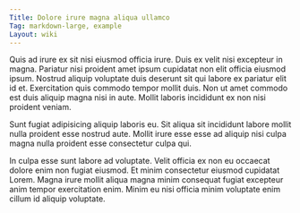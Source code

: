 ```yaml
---
Title: Dolore irure magna aliqua ullamco
Tag: markdown-large, example
Layout: wiki
---
```

Quis ad irure ex sit nisi eiusmod officia irure. Duis ex velit nisi excepteur in magna. Pariatur nisi proident amet ipsum cupidatat non elit officia eiusmod ipsum. Nostrud aliquip voluptate duis deserunt sit qui labore ex pariatur elit id et. Exercitation quis commodo tempor mollit duis. Non ut amet commodo est duis aliquip magna nisi in aute. Mollit laboris incididunt ex non nisi proident veniam.

Sunt fugiat adipisicing aliquip laboris eu. Sit aliqua sit incididunt labore mollit nulla proident esse nostrud aute. Mollit irure esse esse ad aliquip nisi culpa magna nulla proident esse consectetur culpa qui.

In culpa esse sunt labore ad voluptate. Velit officia ex non eu occaecat dolore enim non fugiat eiusmod. Et minim consectetur eiusmod cupidatat Lorem. Magna irure mollit aliqua magna minim consequat fugiat excepteur anim tempor exercitation enim. Minim eu nisi officia minim voluptate enim cillum id aliquip voluptate.